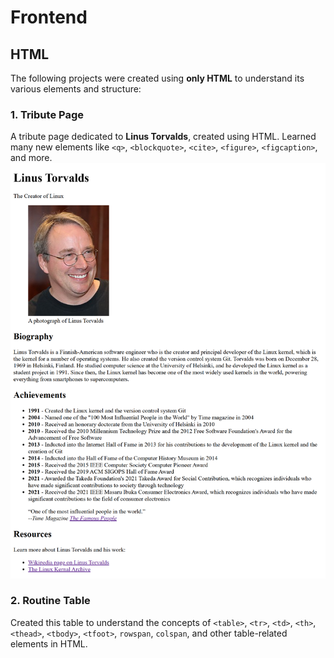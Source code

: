 # Frontend

## HTML
The following projects were created using **only HTML** to understand its various elements and structure:  

###  1. Tribute Page  
A tribute page dedicated to **Linus Torvalds**, created using HTML. Learned many new elements like `<q>`, `<blockquote>`, `<cite>`, `<figure>`, `<figcaption>`, and more.  
![Tribute Page Preview](./01.html/01.tribute%20page/source/TributePageSS.png)

### 2. Routine Table 
Created this table to understand the concepts of `<table>`, `<tr>`, `<td>`, `<th>`, `<thead>`, `<tbody>`, `<tfoot>`, `rowspan`, `colspan`, and other table-related elements in HTML.  
